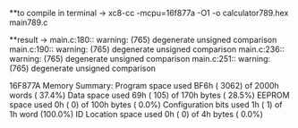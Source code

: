**to compile in terminal ->
    xc8-cc -mcpu=16f877a -O1 -o calculator789.hex main789.c


**result ->
  main.c:180:: warning: (765) degenerate unsigned comparison
  main.c:190:: warning: (765) degenerate unsigned comparison
  main.c:236:: warning: (765) degenerate unsigned comparison
  main.c:251:: warning: (765) degenerate unsigned comparison
  
  16F877A Memory Summary:
      Program space        used   BF6h (  3062) of  2000h words   ( 37.4%)
      Data space           used    69h (   105) of   170h bytes   ( 28.5%)
      EEPROM space         used     0h (     0) of   100h bytes   (  0.0%)
      Configuration bits   used     1h (     1) of     1h word    (100.0%)
      ID Location space    used     0h (     0) of     4h bytes   (  0.0%)
